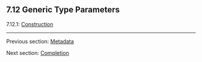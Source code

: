 ## 7.12 Generic Type Parameters

7.12.1: [Construction](7.12.1-Construction.md)

---

Previous section: [Metadata](7.8-Metadata.md)

Next section: [Completion](7.13-Completion.md)